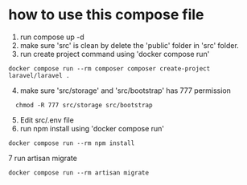 # how to use this compose file
1. run compose up -d
2. make sure 'src' is clean by delete the 'public' folder in 'src' folder.
3. run create project command using 'docker compose run'
```
docker compose run --rm composer composer create-project laravel/laravel .
```
4. make sure 'src/storage' and 'src/bootstrap' has 777 permission
```
  chmod -R 777 src/storage src/bootstrap
```
5. Edit src/.env file
6. run npm install using 'docker compose run'
```
docker compose run --rm npm install
```
7 run artisan migrate
```
docker compose run --rm artisan migrate
```
